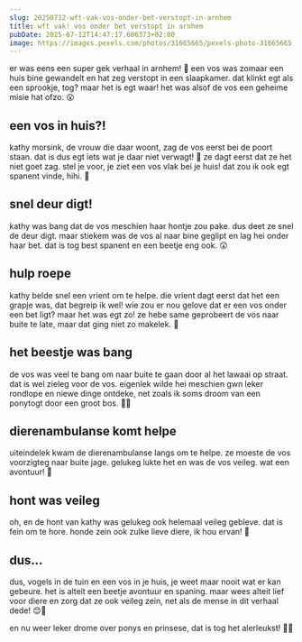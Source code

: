 ```yaml
---
slug: 20250712-wft-vak-vos-onder-bet-verstopt-in-arnhem
title: wft vak! vos onder bet verstopt in arnhem
pubDate: 2025-07-12T14:47:17.606373+02:00
image: https://images.pexels.com/photos/31665665/pexels-photo-31665665.jpeg?auto=compress&cs=tinysrgb&dpr=2&h=650&w=940
---
```

er was eens een super gek verhaal in arnhem! 🌟 een vos was zomaar een huis bine gewandelt en hat zeg verstopt in een slaapkamer. dat klinkt egt als een sprookje, tog? maar het is egt waar! het was alsof de vos een geheime misie hat ofzo. 😮

## een vos in huis?!
kathy morsink, de vrouw die daar woont, zag de vos eerst bei de poort staan. dat is dus egt iets wat je daar niet verwagt! 🏡 ze dagt eerst dat ze het niet goet zag. stel je voor, je ziet een vos vlak bei je huis! dat zou ik ook egt spanent vinde, hihi. 🦊

## snel deur digt!
kathy was bang dat de vos meschien haar hontje zou pake. dus deet ze snel de deur digt. maar stiekem was de vos al naar bine geglipt en lag hei onder haar bet. dat is tog best spanent en een beetje eng ook. 😲

## hulp roepe
kathy belde snel een vrient om te helpe. die vrient dagt eerst dat het een grapje was, dat begreip ik wel! wie zou er nou gelove dat er een vos onder een bet ligt? maar het was egt zo! ze hebe same geprobeert de vos naar buite te late, maar dat ging niet zo makelek. 🧐

## het beestje was bang
de vos was veel te bang om naar buite te gaan door al het lawaai op straat. dat is wel zieleg voor de vos. eigenlek wilde hei meschien gwn leker rondlope en niewe dinge ontdeke, net zoals ik soms droom van een ponytogt door een groot bos. 🌲💕

## dierenambulanse komt helpe
uiteindelek kwam de dierenambulanse langs om te helpe. ze moeste de vos voorzigteg naar buite jage. gelukeg lukte het en was de vos veileg. wat een avontuur! 🐾

## hont was veileg
oh, en de hont van kathy was gelukeg ook helemaal veileg gebleve. dat is fein om te hore. honde zein ook zulke lieve diere, ik hou ervan! 🐶

## dus...
dus, vogels in de tuin en een vos in je huis, je weet maar nooit wat er kan gebeure. het is alteit een beetje avontuur en spaning. maar wees alteit lief voor diere en zorg dat ze ook veileg zein, net als de mense in dit verhaal dede! 😊🌟

en nu weer leker drome over ponys en prinsese, dat is tog het alerleukst! 🐴👸
